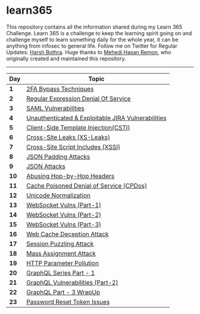 # learn365

This repository contains all the information shared during my Learn 365 Challenge. Learn 365 is a challenge to keep the learning spirit going on and challenge myself to learn something daily for the whole year, it can be anything from infosec to general life. Follow me on Twitter for Regular Updates: [Harsh Bothra](https://twitter.com/harshbothra_). Huge thanks to [Mehedi Hasan Remon](https://twitter.com/remonsec), who originally created and maintained this repository. 
___


Day | Topic
--- | ---
**1** |  [2FA Bypass Techniques](/days/day1.md)
**2** | [Regular Expression Denial Of Service](/days/day2.md)
**3** | [SAML Vulnerabilities](/days/day3.md)
**4** | [Unauthenticated & Exploitable JIRA Vulnerabilities ](/days/day4.md)
**5** | [Client-Side Template Injection(CSTI)](/days/day5.md)
**6** | [Cross-Site Leaks (XS-Leaks)](/days/day6.md)
**7** | [Cross-Site Script Includes (XSSI)](/days/day7.md)
**8** | [JSON Padding Attacks](/days/day8.md)
**9** | [JSON Attacks](/days/day9.md)
**10** | [Abusing Hop-by-Hop Headers](/days/day10.md)
**11** | [Cache Poisoned Denial of Service (CPDos)](/days/day11.md)
**12** | [Unicode Normalization](/days/day12.md)
**13** | [WebSocket Vulns (Part-1)](/days/day13.md)
**14** | [WebSocket Vulns (Part-2)](/days/day14.md)
**15** | [WebSocket Vulns (Part-3)](/days/day15.md)
**16** | [Web Cache Deception Attack](/days/day16.md)
**17** | [Session Puzzling Attack](/days/day17.md)
**18** | [Mass Assignment Attack](/days/day18.md)
**19** | [HTTP Parameter Pollution](/days/day19.md)
**20** | [GraphQL Series Part - 1](/days/day20.md)
**21** | [GraphQL Vulnerabilities (Part-2)](/days/day21.md)
**22** | [GraphQL Part - 3 WrapUp](/days/day22.md)
**23** | [Password Reset Token Issues](/days/day23.md)